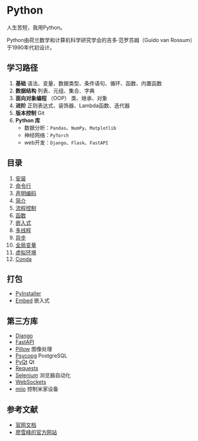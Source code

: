 # Python

人生苦短，我用Python。

Python由荷兰数学和计算机科学研究学会的吉多·范罗苏姆（Guido van Rossum）于1990年代初设计。

## 学习路径

1. **基础**
语法、变量、数据类型、条件语句、循环、函数、内置函数
2. **数据结构**
列表、元组、集合、字典
3. **面向对象编程** （OOP）
类、继承、对象
4. **进阶**
正则表达式、装饰器、Lambda函数、迭代器
5. **版本控制** Git
6. **Python 库**
    - 数据分析：`Pandas`、`NumPy`、`Matplotlib`
    - 神经网络：`PyTorch`
    - web开发：`Django`、`Flask`、`FastAPI`

## 目录

1. [安装](01_Install.md)
2. [命令行](02_Command.md)
3. [声明编码](03_Coding.md)
4. [简介](04_introduction.md)
5. [流程控制](05_controlflow.md)
6. [函数](06_functions.md)
7. [嵌入式](07_embeddable.md)
8. [多线程](08_Thread.md)
9. [异步](09_Async.md)
10. [全局变量](10_global.md)
11. [虚拟环境](11_venv.md)
12. [Conda](12_conda.md)

## 打包

- [PyInstaller](PyInstaller.md)
- [Embed](embed.md) 嵌入式

## 第三方库

- [Django](Django/README.md)
- [FastAPI](FastAPI/FastAPI.md)
- [Pillow](Pillow/README.md) 图像处理
- [Psycopg](Psycopg/README.md) PostgreSQL
- [PyQt](PyQt/README.md) Qt
- [Requests](Requests/README.md)
- [Selenium](Selenium/README.md) 浏览器自动化
- [WebSockets](WebSockets/README.md)
- [miio](miio/README.md) 控制米家设备

## 参考文献

- [官网文档](https://www.python.org/)
- [廖雪峰的官方网站](https://www.liaoxuefeng.com/wiki/1016959663602400)